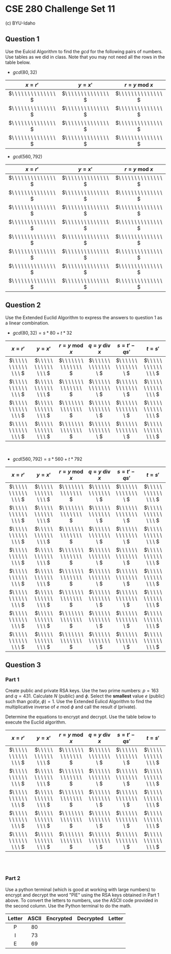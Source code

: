 # CSE 280 Challenge Set 11

(c) BYU-Idaho

## Question 1

Use the Eulcid Algorithm to find the $gcd$ for the following pairs of numbers.  Use tables as we did in class.  Note that you may not need all the rows in the table below.

* $gcd(80,32)$

|$x=r'$|$y=x'$|$r = y \text{ mod } x$|
|:-:|:-:|:-:|
|$\ \ \ \ \ \ \ \ \ \ \ \ \ \ $|$\ \ \ \ \ \ \ \ \ \ \ \ \ \ $|$\ \ \ \ \ \ \ \ \ \ \ \ \ \ $|
|$\ \ \ \ \ \ \ \ \ \ \ \ \ \ $|$\ \ \ \ \ \ \ \ \ \ \ \ \ \ $|$\ \ \ \ \ \ \ \ \ \ \ \ \ \ $|
|$\ \ \ \ \ \ \ \ \ \ \ \ \ \ $|$\ \ \ \ \ \ \ \ \ \ \ \ \ \ $|$\ \ \ \ \ \ \ \ \ \ \ \ \ \ $|
|$\ \ \ \ \ \ \ \ \ \ \ \ \ \ $|$\ \ \ \ \ \ \ \ \ \ \ \ \ \ $|$\ \ \ \ \ \ \ \ \ \ \ \ \ \ $|

* $gcd(560,792)$

|$x=r'$|$y=x'$|$r = y \text{ mod } x$|
|:-:|:-:|:-:|
|$\ \ \ \ \ \ \ \ \ \ \ \ \ \ $|$\ \ \ \ \ \ \ \ \ \ \ \ \ \ $|$\ \ \ \ \ \ \ \ \ \ \ \ \ \ $|
|$\ \ \ \ \ \ \ \ \ \ \ \ \ \ $|$\ \ \ \ \ \ \ \ \ \ \ \ \ \ $|$\ \ \ \ \ \ \ \ \ \ \ \ \ \ $|
|$\ \ \ \ \ \ \ \ \ \ \ \ \ \ $|$\ \ \ \ \ \ \ \ \ \ \ \ \ \ $|$\ \ \ \ \ \ \ \ \ \ \ \ \ \ $|
|$\ \ \ \ \ \ \ \ \ \ \ \ \ \ $|$\ \ \ \ \ \ \ \ \ \ \ \ \ \ $|$\ \ \ \ \ \ \ \ \ \ \ \ \ \ $|
|$\ \ \ \ \ \ \ \ \ \ \ \ \ \ $|$\ \ \ \ \ \ \ \ \ \ \ \ \ \ $|$\ \ \ \ \ \ \ \ \ \ \ \ \ \ $|
|$\ \ \ \ \ \ \ \ \ \ \ \ \ \ $|$\ \ \ \ \ \ \ \ \ \ \ \ \ \ $|$\ \ \ \ \ \ \ \ \ \ \ \ \ \ $|
|$\ \ \ \ \ \ \ \ \ \ \ \ \ \ $|$\ \ \ \ \ \ \ \ \ \ \ \ \ \ $|$\ \ \ \ \ \ \ \ \ \ \ \ \ \ $|
|$\ \ \ \ \ \ \ \ \ \ \ \ \ \ $|$\ \ \ \ \ \ \ \ \ \ \ \ \ \ $|$\ \ \ \ \ \ \ \ \ \ \ \ \ \ $|

## Question 2

Use the Extended Euclid Algorithm to express the answers to question 1 as a linear combination.

* $gcd(80,32) = s*80 + t*32$

|$x=r'$|$y=x'$|$r = y \text{ mod } x$|$q = y\text{ div } x$|$s=t' - qs'$|$t=s'$|
|:-:|:-:|:-:|:-:|:-:|:-:|
|$\ \ \ \ \ \ \ \ \ \ \ \ \ \ $|$\ \ \ \ \ \ \ \ \ \ \ \ \ \ $|$\ \ \ \ \ \ \ \ \ \ \ \ \ \ $|$\ \ \ \ \ \ \ \ \ \ \ \ \ \ $|$\ \ \ \ \ \ \ \ \ \ \ \ \ \ $|$\ \ \ \ \ \ \ \ \ \ \ \ \ \ $|
|$\ \ \ \ \ \ \ \ \ \ \ \ \ \ $|$\ \ \ \ \ \ \ \ \ \ \ \ \ \ $|$\ \ \ \ \ \ \ \ \ \ \ \ \ \ $|$\ \ \ \ \ \ \ \ \ \ \ \ \ \ $|$\ \ \ \ \ \ \ \ \ \ \ \ \ \ $|$\ \ \ \ \ \ \ \ \ \ \ \ \ \ $|
|$\ \ \ \ \ \ \ \ \ \ \ \ \ \ $|$\ \ \ \ \ \ \ \ \ \ \ \ \ \ $|$\ \ \ \ \ \ \ \ \ \ \ \ \ \ $|$\ \ \ \ \ \ \ \ \ \ \ \ \ \ $|$\ \ \ \ \ \ \ \ \ \ \ \ \ \ $|$\ \ \ \ \ \ \ \ \ \ \ \ \ \ $|
|$\ \ \ \ \ \ \ \ \ \ \ \ \ \ $|$\ \ \ \ \ \ \ \ \ \ \ \ \ \ $|$\ \ \ \ \ \ \ \ \ \ \ \ \ \ $|$\ \ \ \ \ \ \ \ \ \ \ \ \ \ $|$\ \ \ \ \ \ \ \ \ \ \ \ \ \ $|$\ \ \ \ \ \ \ \ \ \ \ \ \ \ $|

<br />

* $gcd(560,792) = s*560 + t*792$

|$x=r'$|$y=x'$|$r = y \text{ mod } x$|$q = y\text{ div } x$|$s=t' - qs'$|$t=s'$|
|:-:|:-:|:-:|:-:|:-:|:-:|
|$\ \ \ \ \ \ \ \ \ \ \ \ \ \ $|$\ \ \ \ \ \ \ \ \ \ \ \ \ \ $|$\ \ \ \ \ \ \ \ \ \ \ \ \ \ $|$\ \ \ \ \ \ \ \ \ \ \ \ \ \ $|$\ \ \ \ \ \ \ \ \ \ \ \ \ \ $|$\ \ \ \ \ \ \ \ \ \ \ \ \ \ $|
|$\ \ \ \ \ \ \ \ \ \ \ \ \ \ $|$\ \ \ \ \ \ \ \ \ \ \ \ \ \ $|$\ \ \ \ \ \ \ \ \ \ \ \ \ \ $|$\ \ \ \ \ \ \ \ \ \ \ \ \ \ $|$\ \ \ \ \ \ \ \ \ \ \ \ \ \ $|$\ \ \ \ \ \ \ \ \ \ \ \ \ \ $|
|$\ \ \ \ \ \ \ \ \ \ \ \ \ \ $|$\ \ \ \ \ \ \ \ \ \ \ \ \ \ $|$\ \ \ \ \ \ \ \ \ \ \ \ \ \ $|$\ \ \ \ \ \ \ \ \ \ \ \ \ \ $|$\ \ \ \ \ \ \ \ \ \ \ \ \ \ $|$\ \ \ \ \ \ \ \ \ \ \ \ \ \ $|
|$\ \ \ \ \ \ \ \ \ \ \ \ \ \ $|$\ \ \ \ \ \ \ \ \ \ \ \ \ \ $|$\ \ \ \ \ \ \ \ \ \ \ \ \ \ $|$\ \ \ \ \ \ \ \ \ \ \ \ \ \ $|$\ \ \ \ \ \ \ \ \ \ \ \ \ \ $|$\ \ \ \ \ \ \ \ \ \ \ \ \ \ $|
|$\ \ \ \ \ \ \ \ \ \ \ \ \ \ $|$\ \ \ \ \ \ \ \ \ \ \ \ \ \ $|$\ \ \ \ \ \ \ \ \ \ \ \ \ \ $|$\ \ \ \ \ \ \ \ \ \ \ \ \ \ $|$\ \ \ \ \ \ \ \ \ \ \ \ \ \ $|$\ \ \ \ \ \ \ \ \ \ \ \ \ \ $|
|$\ \ \ \ \ \ \ \ \ \ \ \ \ \ $|$\ \ \ \ \ \ \ \ \ \ \ \ \ \ $|$\ \ \ \ \ \ \ \ \ \ \ \ \ \ $|$\ \ \ \ \ \ \ \ \ \ \ \ \ \ $|$\ \ \ \ \ \ \ \ \ \ \ \ \ \ $|$\ \ \ \ \ \ \ \ \ \ \ \ \ \ $|
|$\ \ \ \ \ \ \ \ \ \ \ \ \ \ $|$\ \ \ \ \ \ \ \ \ \ \ \ \ \ $|$\ \ \ \ \ \ \ \ \ \ \ \ \ \ $|$\ \ \ \ \ \ \ \ \ \ \ \ \ \ $|$\ \ \ \ \ \ \ \ \ \ \ \ \ \ $|$\ \ \ \ \ \ \ \ \ \ \ \ \ \ $|
|$\ \ \ \ \ \ \ \ \ \ \ \ \ \ $|$\ \ \ \ \ \ \ \ \ \ \ \ \ \ $|$\ \ \ \ \ \ \ \ \ \ \ \ \ \ $|$\ \ \ \ \ \ \ \ \ \ \ \ \ \ $|$\ \ \ \ \ \ \ \ \ \ \ \ \ \ $|$\ \ \ \ \ \ \ \ \ \ \ \ \ \ $|

## Question 3

### Part 1

Create public and private RSA keys.  Use the two prime numbers:  $p=163$ and $q=431$.  Calculate $N$ (public) and $\phi$.  Select the **smallest** value $e$ (public) such than $gcd(e,\phi) = 1$.  Use the Extended Eulicd Algorithm to find the multiplicative inverse of $e \text{ mod } \phi$ and call the result $d$ (private).

Determine the equations to encrypt and decrypt.  Use the table below to execute the Euclid algorithm.

|$x=r'$|$y=x'$|$r = y \text{ mod } x$|$q = y\text{ div } x$|$s=t' - qs'$|$t=s'$|
|:-:|:-:|:-:|:-:|:-:|:-:|
|$\ \ \ \ \ \ \ \ \ \ \ \ \ \ $|$\ \ \ \ \ \ \ \ \ \ \ \ \ \ $|$\ \ \ \ \ \ \ \ \ \ \ \ \ \ $|$\ \ \ \ \ \ \ \ \ \ \ \ \ \ $|$\ \ \ \ \ \ \ \ \ \ \ \ \ \ $|$\ \ \ \ \ \ \ \ \ \ \ \ \ \ $|
|$\ \ \ \ \ \ \ \ \ \ \ \ \ \ $|$\ \ \ \ \ \ \ \ \ \ \ \ \ \ $|$\ \ \ \ \ \ \ \ \ \ \ \ \ \ $|$\ \ \ \ \ \ \ \ \ \ \ \ \ \ $|$\ \ \ \ \ \ \ \ \ \ \ \ \ \ $|$\ \ \ \ \ \ \ \ \ \ \ \ \ \ $|
|$\ \ \ \ \ \ \ \ \ \ \ \ \ \ $|$\ \ \ \ \ \ \ \ \ \ \ \ \ \ $|$\ \ \ \ \ \ \ \ \ \ \ \ \ \ $|$\ \ \ \ \ \ \ \ \ \ \ \ \ \ $|$\ \ \ \ \ \ \ \ \ \ \ \ \ \ $|$\ \ \ \ \ \ \ \ \ \ \ \ \ \ $|
|$\ \ \ \ \ \ \ \ \ \ \ \ \ \ $|$\ \ \ \ \ \ \ \ \ \ \ \ \ \ $|$\ \ \ \ \ \ \ \ \ \ \ \ \ \ $|$\ \ \ \ \ \ \ \ \ \ \ \ \ \ $|$\ \ \ \ \ \ \ \ \ \ \ \ \ \ $|$\ \ \ \ \ \ \ \ \ \ \ \ \ \ $|
|$\ \ \ \ \ \ \ \ \ \ \ \ \ \ $|$\ \ \ \ \ \ \ \ \ \ \ \ \ \ $|$\ \ \ \ \ \ \ \ \ \ \ \ \ \ $|$\ \ \ \ \ \ \ \ \ \ \ \ \ \ $|$\ \ \ \ \ \ \ \ \ \ \ \ \ \ $|$\ \ \ \ \ \ \ \ \ \ \ \ \ \ $|

<br /><br />

### Part 2

Use a python terminal (which is good at working with large numbers) to encrypt and decrypt the word "PIE" using the RSA keys obtained in Part 1 above.  To convert the letters to numbers, use the ASCII code provided in the second column.  Use the Python terminal to do the math.

|Letter|ASCII|Encrypted|Decrypted|Letter|
|:-:|:-:|:-:|:-:|:-:|
|P|80||||
|I|73||||
|E|69||||

